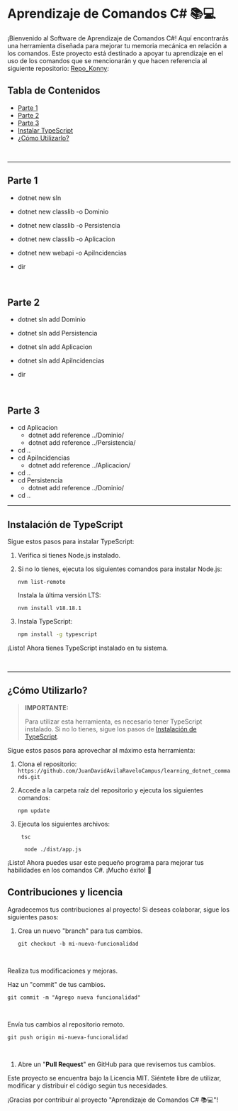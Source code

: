 # Aprendizaje de Comandos C# 📚💻
 
¡Bienvenido al Software de Aprendizaje de Comandos C#! Aquí encontrarás una herramienta diseñada para mejorar tu memoria mecánica en relación a los comandos. Este proyecto está destinado a apoyar tu aprendizaje en el uso de los comandos que se mencionarán y que hacen referencia al siguiente repositorio: [Repo_Konny](https://github.com/konnylisethalucematorresCAMPUS/KonnyWebApi):

## Tabla de Contenidos 

- [Parte 1](#parte-1)
- [Parte 2](#parte-2)
- [Parte 3](#parte-3)
- [Instalar TypeScript](#instalación-de-typescript)
- [¿Cómo Utilizarlo?](#¿cómo-utilizarlo?)



<br>

<hr>

## Parte 1

- dotnet new sln

- dotnet new classlib -o Dominio

- dotnet new classlib -o Persistencia

- dotnet new classlib -o Aplicacion

- dotnet new webapi -o ApiIncidencias

- dir

  <br>

## Parte 2

- dotnet sln add Dominio

- dotnet sln add Persistencia

- dotnet sln add Aplicacion

- dotnet sln add ApiIncidencias

- dir

  <br>

## Parte 3

- cd Aplicacion
  - dotnet add reference ../Dominio/
  - dotnet add reference ../Persistencia/
- cd ..
- cd ApiIncidencias
  - dotnet add reference ../Aplicacion/
- cd ..
- cd Persistencia
  - dotnet add reference ../Dominio/
- cd ..

---

## Instalación de TypeScript

Sigue estos pasos para instalar TypeScript:

1. Verifica si tienes Node.js instalado.
2. Si no lo tienes, ejecuta los siguientes comandos para instalar Node.js:

   ```shell
   nvm list-remote
   ```

   Instala la última versión LTS:

   ```shell
   nvm install v18.18.1
   ```

4. Instala TypeScript:

   ```bash
   npm install -g typescript
   ```

¡Listo! Ahora tienes TypeScript instalado en tu sistema.

<br>

---

## ¿Cómo Utilizarlo?

> **IMPORTANTE:** 
>
> Para utilizar esta herramienta, es necesario tener TypeScript instalado. Si no lo tienes, sigue los pasos de [Instalación de TypeScript](#instalación-de-typescript).

Sigue estos pasos para aprovechar al máximo esta herramienta:

1. Clona el repositorio: `https://github.com/JuanDavidAvilaRaveloCampus/learning_dotnet_commands.git`

2. Accede a la carpeta raíz del repositorio y ejecuta los siguientes comandos:

   ```shell
   npm update
   ```

3. Ejecuta los siguientes archivos:

     ```shell
      tsc
      ```

    ```shell
      node ./dist/app.js
      ```

¡Listo! Ahora puedes usar este pequeño programa para mejorar tus habilidades en los comandos C#. ¡Mucho éxito! 🚀



## Contribuciones y licencia 

Agradecemos tus contribuciones al proyecto! Si deseas colaborar, sigue los siguientes pasos:

1. Crea un nuevo "branch" para tus cambios.

   ```
   git checkout -b mi-nueva-funcionalidad    
   ```

   ​    

Realiza tus modificaciones y mejoras.

Haz un "commit" de tus cambios.

```
git commit -m "Agrego nueva funcionalidad"      
```

​    

Envía tus cambios al repositorio remoto.

```
git push origin mi-nueva-funcionalidad    
```

​    

1. Abre un "**Pull Request**" en GitHub para que revisemos tus cambios.

Este proyecto se encuentra bajo la Licencia MIT. Siéntete  libre de utilizar, modificar y distribuir el código según tus   necesidades.

¡Gracias por contribuir al proyecto "Aprendizaje de Comandos C# 📚💻"!